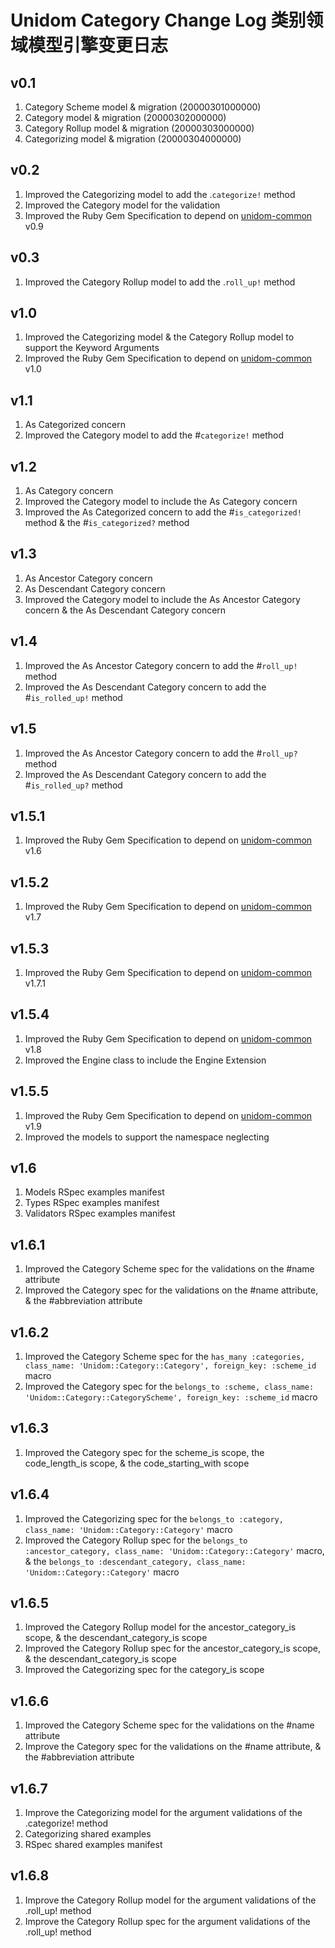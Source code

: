 # Unidom Category Change Log 类别领域模型引擎变更日志

## v0.1
1. Category Scheme model & migration (20000301000000)
2. Category model & migration (20000302000000)
3. Category Rollup model & migration (20000303000000)
4. Categorizing model & migration (20000304000000)

## v0.2
1. Improved the Categorizing model to add the .``categorize!`` method
2. Improved the Category model for the validation
3. Improved the Ruby Gem Specification to depend on [unidom-common](https://github.com/topbitdu/unidom-common) v0.9

## v0.3
1. Improved the Category Rollup model to add the .``roll_up!`` method

## v1.0
1. Improved the Categorizing model & the Category Rollup model to support the Keyword Arguments
2. Improved the Ruby Gem Specification to depend on [unidom-common](https://github.com/topbitdu/unidom-common) v1.0

## v1.1
1. As Categorized concern
2. Improved the Category model to add the #``categorize!`` method

## v1.2
1. As Category concern
2. Improved the Category model to include the As Category concern
3. Improved the As Categorized concern to add the #``is_categorized!`` method & the #``is_categorized?`` method

## v1.3
1. As Ancestor Category concern
2. As Descendant Category concern
3. Improved the Category model to include the As Ancestor Category concern & the As Descendant Category concern

## v1.4
1. Improved the As Ancestor Category concern to add the #``roll_up!`` method
2. Improved the As Descendant Category concern to add the #``is_rolled_up!`` method

## v1.5
1. Improved the As Ancestor Category concern to add the #``roll_up?`` method
2. Improved the As Descendant Category concern to add the #``is_rolled_up?`` method

## v1.5.1
1. Improved the Ruby Gem Specification to depend on [unidom-common](https://github.com/topbitdu/unidom-common) v1.6

## v1.5.2
1. Improved the Ruby Gem Specification to depend on [unidom-common](https://github.com/topbitdu/unidom-common) v1.7

## v1.5.3
1. Improved the Ruby Gem Specification to depend on [unidom-common](https://github.com/topbitdu/unidom-common) v1.7.1

## v1.5.4
1. Improved the Ruby Gem Specification to depend on [unidom-common](https://github.com/topbitdu/unidom-common) v1.8
2. Improved the Engine class to include the Engine Extension

## v1.5.5
1. Improved the Ruby Gem Specification to depend on [unidom-common](https://github.com/topbitdu/unidom-common) v1.9
2. Improved the models to support the namespace neglecting

## v1.6
1. Models RSpec examples manifest
2. Types RSpec examples manifest
3. Validators RSpec examples manifest

## v1.6.1
1. Improved the Category Scheme spec for the validations on the #name attribute
2. Improved the Category spec for the validations on the #name attribute, & the #abbreviation attribute

## v1.6.2
1. Improved the Category Scheme spec for the ``has_many :categories, class_name: 'Unidom::Category::Category', foreign_key: :scheme_id`` macro
2. Improved the Category spec for the ``belongs_to :scheme, class_name: 'Unidom::Category::CategoryScheme', foreign_key: :scheme_id`` macro

## v1.6.3
1. Improved the Category spec for the scheme_is scope, the code_length_is scope, & the code_starting_with scope

## v1.6.4
1. Improved the Categorizing spec for the ``belongs_to :category, class_name: 'Unidom::Category::Category'`` macro
2. Improved the Category Rollup spec for the ``belongs_to :ancestor_category, class_name: 'Unidom::Category::Category'`` macro, & the ``belongs_to :descendant_category, class_name: 'Unidom::Category::Category'`` macro

## v1.6.5
1. Improved the Category Rollup model for the ancestor_category_is scope, & the descendant_category_is scope
2. Improved the Category Rollup spec for the ancestor_category_is scope, & the descendant_category_is scope
3. Improved the Categorizing spec for the category_is scope

## v1.6.6
1. Improved the Category Scheme spec for the validations on the #name attribute
2. Improve the Category spec for the validations on the #name attribute, & the #abbreviation attribute

## v1.6.7
1. Improve the Categorizing model for the argument validations of the .categorize! method
2. Categorizing shared examples
3. RSpec shared examples manifest

## v1.6.8
1. Improve the Category Rollup model for the argument validations of the .roll_up! method
2. Improve the Category Rollup spec for the argument validations of the .roll_up! method
